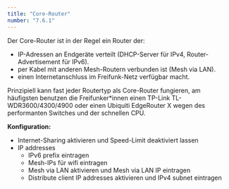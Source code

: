 ```yaml
---
title: "Core-Router"
number: "7.6.1"
---
```


Der Core-Router ist in der Regel ein Router der: 
 * IP-Adressen an Endgeräte verteilt (DHCP-Server für IPv4, Router-Advertisement für IPv6).
 * per Kabel mit anderen Mesh-Routern verbunden ist (Mesh via LAN).
 * einen Internetanschluss im Freifunk-Netz verfügbar macht.

Prinzipiell kann fast jeder Routertyp als Core-Router fungieren, am häufigsten benutzen die Freifunker\*innen einen TP-Link TL-WDR3600/4300/4900 oder einen Ubiquiti EdgeRouter X wegen des performanten Switches und der schnellen CPU. 

**Konfiguration:**
 * Internet-Sharing aktivieren und Speed-Limit deaktiviert lassen
 * IP addresses
     * IPv6 prefix eintragen
     * Mesh-IPs für wifi eintragen
     * Mesh via LAN aktivieren und Mesh via LAN IP eintragen
     * Distribute client IP addresses aktivieren und IPv4 subnet eintragen
